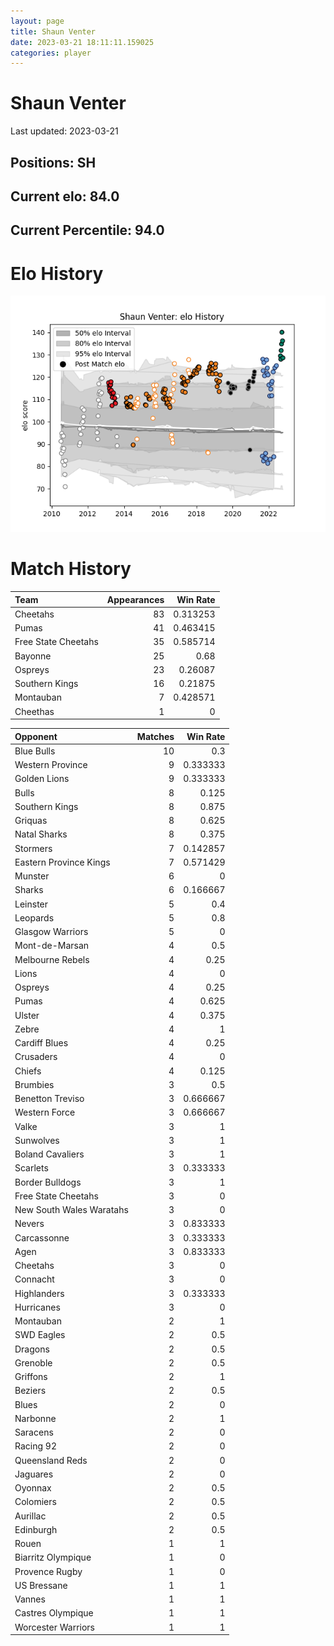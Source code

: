 ```yaml
---  
layout: page  
title: Shaun Venter  
date: 2023-03-21 18:11:11.159025  
categories: player  
---
```

# Shaun Venter


Last updated: 2023-03-21
## Positions: SH

## Current elo: 84.0

## Current Percentile: 94.0

# Elo History


![elo history](history_ShaunVenter.png)
# Match History


| Team                |   Appearances |   Win Rate |
|:--------------------|--------------:|-----------:|
| Cheetahs            |            83 |   0.313253 |
| Pumas               |            41 |   0.463415 |
| Free State Cheetahs |            35 |   0.585714 |
| Bayonne             |            25 |   0.68     |
| Ospreys             |            23 |   0.26087  |
| Southern Kings      |            16 |   0.21875  |
| Montauban           |             7 |   0.428571 |
| Cheethas            |             1 |   0        |

| Opponent                 |   Matches |   Win Rate |
|:-------------------------|----------:|-----------:|
| Blue Bulls               |        10 |   0.3      |
| Western Province         |         9 |   0.333333 |
| Golden Lions             |         9 |   0.333333 |
| Bulls                    |         8 |   0.125    |
| Southern Kings           |         8 |   0.875    |
| Griquas                  |         8 |   0.625    |
| Natal Sharks             |         8 |   0.375    |
| Stormers                 |         7 |   0.142857 |
| Eastern Province Kings   |         7 |   0.571429 |
| Munster                  |         6 |   0        |
| Sharks                   |         6 |   0.166667 |
| Leinster                 |         5 |   0.4      |
| Leopards                 |         5 |   0.8      |
| Glasgow Warriors         |         5 |   0        |
| Mont-de-Marsan           |         4 |   0.5      |
| Melbourne Rebels         |         4 |   0.25     |
| Lions                    |         4 |   0        |
| Ospreys                  |         4 |   0.25     |
| Pumas                    |         4 |   0.625    |
| Ulster                   |         4 |   0.375    |
| Zebre                    |         4 |   1        |
| Cardiff Blues            |         4 |   0.25     |
| Crusaders                |         4 |   0        |
| Chiefs                   |         4 |   0.125    |
| Brumbies                 |         3 |   0.5      |
| Benetton Treviso         |         3 |   0.666667 |
| Western Force            |         3 |   0.666667 |
| Valke                    |         3 |   1        |
| Sunwolves                |         3 |   1        |
| Boland Cavaliers         |         3 |   1        |
| Scarlets                 |         3 |   0.333333 |
| Border Bulldogs          |         3 |   1        |
| Free State Cheetahs      |         3 |   0        |
| New South Wales Waratahs |         3 |   0        |
| Nevers                   |         3 |   0.833333 |
| Carcassonne              |         3 |   0.333333 |
| Agen                     |         3 |   0.833333 |
| Cheetahs                 |         3 |   0        |
| Connacht                 |         3 |   0        |
| Highlanders              |         3 |   0.333333 |
| Hurricanes               |         3 |   0        |
| Montauban                |         2 |   1        |
| SWD Eagles               |         2 |   0.5      |
| Dragons                  |         2 |   0.5      |
| Grenoble                 |         2 |   0.5      |
| Griffons                 |         2 |   1        |
| Beziers                  |         2 |   0.5      |
| Blues                    |         2 |   0        |
| Narbonne                 |         2 |   1        |
| Saracens                 |         2 |   0        |
| Racing 92                |         2 |   0        |
| Queensland Reds          |         2 |   0        |
| Jaguares                 |         2 |   0        |
| Oyonnax                  |         2 |   0.5      |
| Colomiers                |         2 |   0.5      |
| Aurillac                 |         2 |   0.5      |
| Edinburgh                |         2 |   0.5      |
| Rouen                    |         1 |   1        |
| Biarritz Olympique       |         1 |   0        |
| Provence Rugby           |         1 |   0        |
| US Bressane              |         1 |   1        |
| Vannes                   |         1 |   1        |
| Castres Olympique        |         1 |   1        |
| Worcester Warriors       |         1 |   1        |